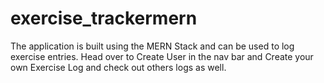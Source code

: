 # exercise_trackermern
The application is built using the MERN Stack and can be used to log exercise entries. Head over to Create User in the nav bar and Create your own Exercise Log and check out others logs as well.
